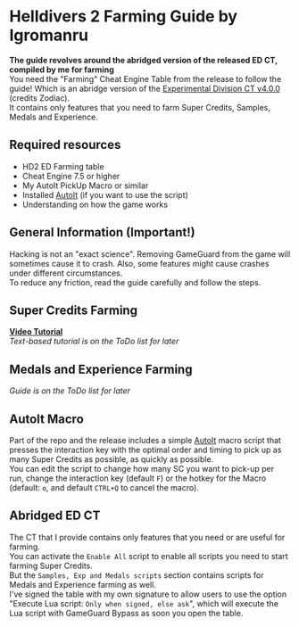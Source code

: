 # Helldivers 2 Farming Guide by Igromanru
**The guide revolves around the abridged version of the released ED CT, compiled by me for farming**  
You need the "Farming" Cheat Engine Table from the release to follow the guide!
Which is an abridge version of the [Experimental Division CT v4.0.0](https://www.unknowncheats.me/forum/helldivers-2-a/717822-experimental-division-ct-game-guard-bypass.html) (credits Zodiac).  
It contains only features that you need to farm Super Credits, Samples, Medals and Experience.  

## Required resources
- HD2 ED Farming table
- Cheat Engine 7.5 or higher
- My AutoIt PickUp Macro or similar
- Installed [AutoIt](https://www.autoitscript.com/site/autoit/downloads/) (if you want to use the script)
- Understanding on how the game works

## General Information (Important!)
Hacking is not an "exact science". Removing GameGuard from the game will sometimes cause it to crash. Also, some features might cause crashes under different circumstances.  
To reduce any friction, read the guide carefully and follow the steps.

## Super Credits Farming
**[Video Tutorial](https://www.youtube.com/watch?v=epMbesuXneA)**  
*Text-based tutorial is on the ToDo list for later*

## Medals and Experience Farming
*Guide is on the ToDo list for later*

## AutoIt Macro
Part of the repo and the release includes a simple [AutoIt](https://www.autoitscript.com/site/autoit/downloads/) macro script that presses the interaction key with the optimal order and timing to pick up as many Super Credits as possible, as quickly as possible.  
You can edit the script to change how many SC you want to pick-up per run, change the interaction key (default `F`) or the hotkey for the Macro (default: `o`, and default `CTRL+Q` to cancel the macro).


## Abridged ED CT
The CT that I provide contains only features that you need or are useful for farming.  
You can activate the  `Enable All` script to enable all scripts you need to start farming Super Credits.  
But the `Samples, Exp and Medals scripts` section contains scripts for Medals and Experience farming as well.  
I've signed the table with my own signature to allow users to use the option "Execute Lua script: `Only when signed, else ask`", which will execute the Lua script with GameGuard Bypass as soon you open the table.